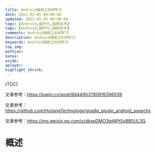 ```yaml
---
title: Android插桩之ASM学习
date: 2022-01-05 00:00:00
updated: 2022-01-05 00:00:00
tags: [Android,插件化,插桩技术]
tags: [Android,插件化,插桩技术]
comments: Android插桩之ASM学习
description: Android插桩之ASM学习
keywords: Android插桩之ASM学习
top_img:
mathjax:
katex:
aside:
aplayer:
highlight_shrink:
---
```




[TOC]

文章参考：https://juejin.cn/post/6844903780916396039

文章参考：https://github.com/HujiangTechnology/gradle_plugin_android_aspectjx

文章参考：https://mp.weixin.qq.com/s/dbseDMO3tqNPtSvBB5UL3Q

# 概述

